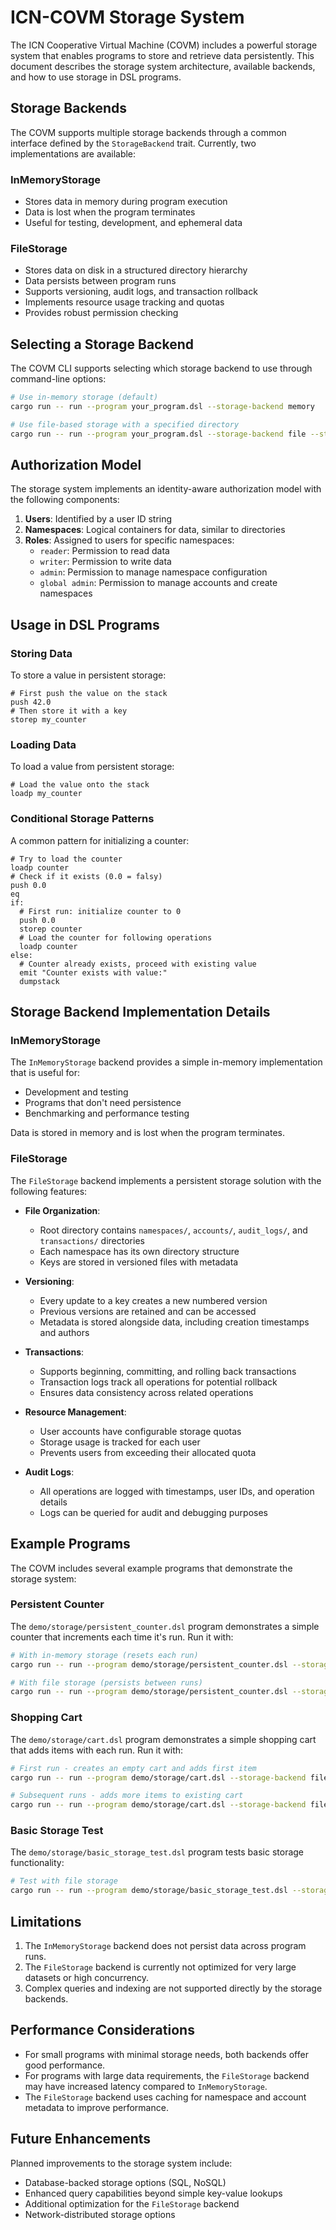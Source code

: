 # ICN-COVM Storage System

The ICN Cooperative Virtual Machine (COVM) includes a powerful storage system that enables programs to store and retrieve data persistently. This document describes the storage system architecture, available backends, and how to use storage in DSL programs.

## Storage Backends

The COVM supports multiple storage backends through a common interface defined by the `StorageBackend` trait. Currently, two implementations are available:

### InMemoryStorage

- Stores data in memory during program execution
- Data is lost when the program terminates
- Useful for testing, development, and ephemeral data

### FileStorage

- Stores data on disk in a structured directory hierarchy
- Data persists between program runs
- Supports versioning, audit logs, and transaction rollback
- Implements resource usage tracking and quotas
- Provides robust permission checking

## Selecting a Storage Backend

The COVM CLI supports selecting which storage backend to use through command-line options:

```bash
# Use in-memory storage (default)
cargo run -- run --program your_program.dsl --storage-backend memory

# Use file-based storage with a specified directory
cargo run -- run --program your_program.dsl --storage-backend file --storage-path ./storage_dir
```

## Authorization Model

The storage system implements an identity-aware authorization model with the following components:

1. **Users**: Identified by a user ID string
2. **Namespaces**: Logical containers for data, similar to directories
3. **Roles**: Assigned to users for specific namespaces:
   - `reader`: Permission to read data
   - `writer`: Permission to write data
   - `admin`: Permission to manage namespace configuration
   - `global admin`: Permission to manage accounts and create namespaces

## Usage in DSL Programs

### Storing Data

To store a value in persistent storage:

```
# First push the value on the stack
push 42.0
# Then store it with a key
storep my_counter
```

### Loading Data

To load a value from persistent storage:

```
# Load the value onto the stack
loadp my_counter
```

### Conditional Storage Patterns

A common pattern for initializing a counter:

```
# Try to load the counter
loadp counter
# Check if it exists (0.0 = falsy)
push 0.0
eq
if:
  # First run: initialize counter to 0
  push 0.0
  storep counter
  # Load the counter for following operations
  loadp counter
else:
  # Counter already exists, proceed with existing value
  emit "Counter exists with value:"
  dumpstack
```

## Storage Backend Implementation Details

### InMemoryStorage

The `InMemoryStorage` backend provides a simple in-memory implementation that is useful for:
- Development and testing
- Programs that don't need persistence
- Benchmarking and performance testing

Data is stored in memory and is lost when the program terminates.

### FileStorage

The `FileStorage` backend implements a persistent storage solution with the following features:

- **File Organization**:
  - Root directory contains `namespaces/`, `accounts/`, `audit_logs/`, and `transactions/` directories
  - Each namespace has its own directory structure
  - Keys are stored in versioned files with metadata

- **Versioning**:
  - Every update to a key creates a new numbered version
  - Previous versions are retained and can be accessed
  - Metadata is stored alongside data, including creation timestamps and authors

- **Transactions**:
  - Supports beginning, committing, and rolling back transactions
  - Transaction logs track all operations for potential rollback
  - Ensures data consistency across related operations

- **Resource Management**:
  - User accounts have configurable storage quotas
  - Storage usage is tracked for each user
  - Prevents users from exceeding their allocated quota

- **Audit Logs**:
  - All operations are logged with timestamps, user IDs, and operation details
  - Logs can be queried for audit and debugging purposes

## Example Programs

The COVM includes several example programs that demonstrate the storage system:

### Persistent Counter

The `demo/storage/persistent_counter.dsl` program demonstrates a simple counter that increments each time it's run. Run it with:

```bash
# With in-memory storage (resets each run)
cargo run -- run --program demo/storage/persistent_counter.dsl --storage-backend memory

# With file storage (persists between runs)
cargo run -- run --program demo/storage/persistent_counter.dsl --storage-backend file --storage-path ./filestorage
```

### Shopping Cart

The `demo/storage/cart.dsl` program demonstrates a simple shopping cart that adds items with each run. Run it with:

```bash
# First run - creates an empty cart and adds first item
cargo run -- run --program demo/storage/cart.dsl --storage-backend file --storage-path ./filestorage

# Subsequent runs - adds more items to existing cart
cargo run -- run --program demo/storage/cart.dsl --storage-backend file --storage-path ./filestorage
```

### Basic Storage Test

The `demo/storage/basic_storage_test.dsl` program tests basic storage functionality:

```bash
# Test with file storage
cargo run -- run --program demo/storage/basic_storage_test.dsl --storage-backend file --storage-path ./filestorage
```

## Limitations

1. The `InMemoryStorage` backend does not persist data across program runs.
2. The `FileStorage` backend is currently not optimized for very large datasets or high concurrency.
3. Complex queries and indexing are not supported directly by the storage backends.

## Performance Considerations

- For small programs with minimal storage needs, both backends offer good performance.
- For programs with large data requirements, the `FileStorage` backend may have increased latency compared to `InMemoryStorage`.
- The `FileStorage` backend uses caching for namespace and account metadata to improve performance.

## Future Enhancements

Planned improvements to the storage system include:
- Database-backed storage options (SQL, NoSQL)
- Enhanced query capabilities beyond simple key-value lookups
- Additional optimization for the `FileStorage` backend
- Network-distributed storage options